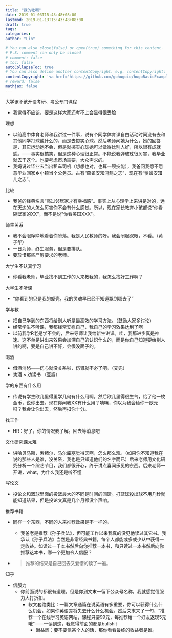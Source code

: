 ```yaml
---
title: "我的吐嘲"
date: 2019-01-03T15:43:48+08:00
lastmod: 2019-01-13T15:43:48+08:00
draft: true
tags: 
categories: 
author: "Lin"

# You can also close(false) or open(true) something for this content.
# P.S. comment can only be closed
# comment: false
# toc: false
autoCollapseToc: true
# You can also define another contentCopyright. e.g. contentCopyright: "This is another copyright."
contentCopyright: '<a href="https://github.com/gohugoio/hugoBasicExample" rel="noopener" target="_blank">See origin</a>'
# reward: false
mathjax: false
---
```


大学该不该开设考研、考公专门课程

- 我觉得不应该，要是这样大家还考不上会显得很丢脸

理想

- 以前高中体育老师和我讲过一件事，说有个同学体育课自由活动时间没有去和其他同学打球或什么的，而是去掷实心球。然后老师问她为什么，她的回答是，其它运动她不会，但是就掷实心球她可以做得比别人好，所以很有成就感。——事实很搞笑，但是这种心理很正常。不能说我弹玻珠很厉害，我毕业就去干这个。也要考虑市场需要，大众需求的。
- 我妈说过毕业去当出租车司机（想想也对，也算一项技能），我爸问我愿不愿意毕业回家乡小镇当个公务员。古有“燕雀安知鸿鹄之志”，现在有“爹娘安知儿之志”。

比较

- 我爸的经典名言“高过邻居家才有幸福感”。事实上从心理学上来讲是对的，远在天边的人怎么厉害你不会有什么感觉。所以，现在家长教育小孩都说“你看隔壁家的XX”，而不是说"你看美国XXX"。

师生关系

- 我不会眼睁睁地看着你堕落。我是人民教师的呀。我会闭起双眼，不看。（黄子华）
- 一日为师，终生服务，但是要排队。
- 要珍惜那些严厉要求的老师。

大学生不认真学习

- 你看我老师，毕业找不到工作的人来教我的，我怎么找好工作啊？

大学生不听课

- “你看到的只是我的躯壳，我的灵魂早已经不知道飘到哪去了”

学与教

- 把自己学到的东西将给别人听是最高效的学习方法。（鼓励大家多讨论）
- 经常学生不听课，我都经常安慰自己，我自己的学习效果达到了啊
- 以前我学R老是学不会的，后来导师让我给新生讲课。哇，我那进步真是神速。这不单是讲出来效果会加深自己的认识什么的，而是你自己知道要给别人讲的啊，要是自己讲不好，会很没面子的。

喝酒

- 借酒消愁——伤心就没关系啦，伤胃就不必了吧。（麦兜）
- 劝酒 ~ 劝读书 （豆瓣）

学的东西有什么用

- 传说有学生欧几里得里学几何有什么用啊。然后欧几里得很生气，给了他一枚金币，说你出去。现在你问我XX有什么用？嘻嘻，你以为我会给你一欧元吗？我会让你出去，然后再扣你十分。

找工作

- HR：好了，你的情况我了解。回去等消息吧

文化研究课太难

- 讲哈贝马斯，索绪尔，马尔库塞觉得天啊，怎么那么难。（如果你不知道我在说的那些人是谁，没关系，我也是只知道他们的名字而已）后来老师用文化研究分析一个综艺节目，我们都很开心，终于讲点喜闻乐见的东西。后来老师一开讲，what，为什么我还是听不懂

写论文

- 投论文和篮球里面的投篮最大的不同是时间的回馈。打篮球投出球不用几秒就能知道结果，但是投论文真是几个月都没个声响。

推荐书籍

- 同样一个东西，不同的人来推荐效果是不一样的。

  - 我爸老是推荐《孙子兵法》，但可能工作以来我真的没见他读过其它书。我承认《孙子兵法》当然是非常经典书籍，每个人都能或多或少从中获得一定收益。如读过一千本书然后向你推荐一本书，和只读过一本书然后向你推荐这本书，哪一个更加令人信服？

- > 推荐的结果是自己回去又爱惜的读了一遍。

知乎

- 信服力
  - 你前面说的都很有道理。但是你到文末一留下公众号名称，我就感觉信服力大打折扣。
    - 软文套路类比：一篇文章通篇在说英语有多重要，你可以获得什么什么机会，如果你英语差将失去什么什么机会。然后文末来了一句，“推荐一个在线学习英语网站，课程只要99元，每推荐给一个好友返现5元哦”——一读到这，我觉得前面的都是bullshit
      - 谢益辉：要不要信某个人的话，那你看看最终的收益者是谁。

